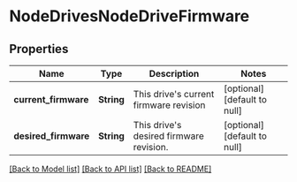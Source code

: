 # NodeDrivesNodeDriveFirmware

## Properties
Name | Type | Description | Notes
------------ | ------------- | ------------- | -------------
**current_firmware** | **String** | This drive&#39;s current firmware revision | [optional] [default to null]
**desired_firmware** | **String** | This drive&#39;s desired firmware revision. | [optional] [default to null]

[[Back to Model list]](../README.md#documentation-for-models) [[Back to API list]](../README.md#documentation-for-api-endpoints) [[Back to README]](../README.md)


